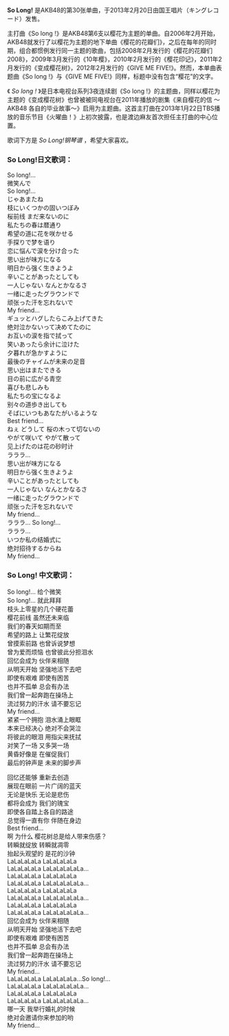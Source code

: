 

**So Long!** 是AKB48的第30张单曲，于2013年2月20日由国王唱片（キングレコード）发售。

  
主打曲《So long
!》是AKB48第6支以樱花为主题的单曲。自2006年2月开始，AKB48就发行了以樱花为主题的地下单曲《樱花的花瓣们》，之后在每年的同时期，组合都惯例发行同一主题的歌曲，包括2008年2月发行的《樱花的花瓣们2008》，2009年3月发行的《10年樱》，2010年2月发行的《樱花印记》，2011年2月发行的《变成樱花树》，2012年2月发行的《GIVE
ME FIVE!》。然而，本单曲表题曲《So long !》与《GIVE ME FIVE!》同样，标题中没有包含“樱花”的文字。

  
《 _So long !_ 》是日本电视台系列3夜连续剧《So long
!》的主题曲，同样以樱花为主题的《变成樱花树》也曾被被同电视台在2011年播放的剧集《来自樱花的信 ～AKB48
各自的毕业故事～》启用为主题曲。这首主打曲在2013年1月22日TBS播放的音乐节目《火曜曲！‎》上初次披露，也是渡边麻友首次担任主打曲的中心位置。

  
歌词下方是 _So Long!钢琴谱_ ，希望大家喜欢。

### So Long!日文歌词：

So long!…  
微笑んで  
So long!…  
じゃあまたね  
枝にいくつかの固いつぼみ  
桜前线 まだ来ないのに  
私たちの春は暦通り  
希望の道に花を咲かせる  
手探りで梦を语り  
恋に悩んで涙を分け合った  
思い出が味方になる  
明日から强く生きようよ  
辛いことがあったとしても  
一人じゃない なんとかなるさ  
一绪に走ったグラウンドで  
顽张った汗を忘れないで  
My friend…  
ギュッとハグしたらこみ上げてきた  
绝対泣かないって决めてたのに  
お互いの涙を指で拭って  
笑いあったら余计に泣けた  
夕暮れが急かすように  
最後のチャイムが未来の足音  
思い出はまたできる  
目の前に広がる青空  
喜びも悲しみも  
私たちの宝になるよ  
别々の道歩き出しても  
そばにいつもあなたがいるような  
Best friend…  
ねぇ どうして 桜の木って切ないの  
やがて咲いて やがて散って  
见上げたのは花の砂时计  
ラララ…  
思い出が味方になる  
明日から强く生きようよ  
辛いことがあったとしても  
一人じゃない なんとかなるさ  
一绪に走ったグラウンドで  
顽张った汗を忘れないで  
My friend…  
ラララ… So long!…  
ラララ…  
いつか私の结婚式に  
绝対招待するからね  
My friend…

### So Long! 中文歌词：

So long!… 给个微笑  
So long!… 就此拜拜  
枝头上零星的几个硬花蕾  
樱花前线 虽然还未来临  
我们的春天如期而至  
希望的路上 让繁花绽放  
曾摸索前路 也曾诉说梦想  
曾为爱而烦恼 也曾彼此分担泪水  
回忆会成为 伙伴来相随  
从明天开始 坚强地活下去吧  
即使有艰难 即使有困苦  
也并不孤单 总会有办法  
我们曾一起奔跑在操场上  
流过努力的汗水 请不要忘记  
My friend…  
紧紧一个拥抱 泪水涌上眼眶  
本来已经决心 绝对不会哭泣  
将彼此的眼泪 用指尖来抚拭  
对笑了一场 又多哭一场  
黄昏好像是 在催促我们  
最后的钟声是 未来的脚步声

回忆还能够 重新去创造  
展现在眼前 一片广阔的蓝天  
无论是快乐 无论是悲伤  
都将会成为 我们的瑰宝  
即使各自踏上各自的路途  
总觉得一直有你 伴随在身边  
Best friend…  
啊 为什么 樱花树总是给人带来伤感？  
转瞬就绽放 转瞬就凋零  
抬起头观望的 是花的沙钟  
LaLaLaLaLa LaLaLaLaLa  
LaLaLaLaLa LaLaLaLaLaLa…  
LaLaLaLaLa LaLaLaLaLa  
LaLaLaLaLa LaLaLaLaLaLa…  
LaLaLaLaLa LaLaLaLaLa  
LaLaLaLaLa LaLaLaLaLaLa…  
LaLaLaLaLa LaLaLaLaLa  
LaLaLaLaLa LaLaLaLaLaLa…  
回忆会成为 伙伴来相随  
从明天开始 坚强地活下去吧  
即使有艰难 即使有困苦  
也并不孤单 总会有办法  
我们曾一起奔跑在操场上  
流过努力的汗水 请不要忘记  
My friend…  
LaLaLaLaLa LaLaLaLaLa…So long!…  
LaLaLaLaLa LaLaLaLaLaLa…  
LaLaLaLaLa LaLaLaLaLa  
LaLaLaLaLa LaLaLaLaLaLa…  
哪一天 我举行婚礼的时候  
绝对会邀请你来参加的哟  
My friend…

